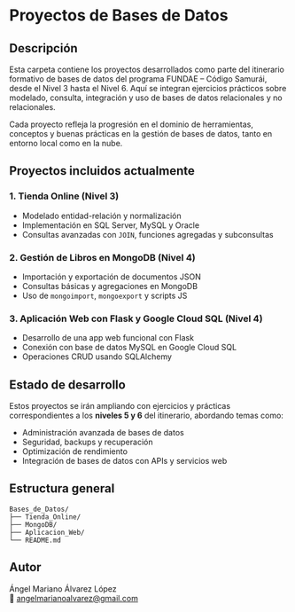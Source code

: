 
# Proyectos de Bases de Datos

## Descripción
Esta carpeta contiene los proyectos desarrollados como parte del itinerario formativo de bases de datos del programa FUNDAE – Código Samurái, desde el Nivel 3 hasta el Nivel 6. Aquí se integran ejercicios prácticos sobre modelado, consulta, integración y uso de bases de datos relacionales y no relacionales.

Cada proyecto refleja la progresión en el dominio de herramientas, conceptos y buenas prácticas en la gestión de bases de datos, tanto en entorno local como en la nube.

## Proyectos incluidos actualmente

### 1. Tienda Online (Nivel 3)
- Modelado entidad-relación y normalización
- Implementación en SQL Server, MySQL y Oracle
- Consultas avanzadas con `JOIN`, funciones agregadas y subconsultas

### 2. Gestión de Libros en MongoDB (Nivel 4)
- Importación y exportación de documentos JSON
- Consultas básicas y agregaciones en MongoDB
- Uso de `mongoimport`, `mongoexport` y scripts JS

### 3. Aplicación Web con Flask y Google Cloud SQL (Nivel 4)
- Desarrollo de una app web funcional con Flask
- Conexión con base de datos MySQL en Google Cloud SQL
- Operaciones CRUD usando SQLAlchemy

## Estado de desarrollo

Estos proyectos se irán ampliando con ejercicios y prácticas correspondientes a los **niveles 5 y 6** del itinerario, abordando temas como:
- Administración avanzada de bases de datos
- Seguridad, backups y recuperación
- Optimización de rendimiento
- Integración de bases de datos con APIs y servicios web

## Estructura general
```
Bases_de_Datos/
├── Tienda_Online/
├── MongoDB/
├── Aplicacion_Web/
└── README.md
```

## Autor
Ángel Mariano Álvarez López  
📧 angelmarianoalvarez@gmail.com
